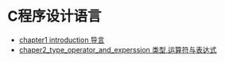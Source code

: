 # C程序设计语言
- [chapter1 introduction 导言](./chapter1_introduction)
- [chaper2_type_operator_and_experssion 类型,运算符与表达式](./chaper2_type_operator_and_experssion)
